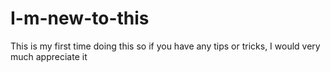 # I-m-new-to-this
This is my first time doing this so if you have any tips or tricks, I would very much appreciate it 

